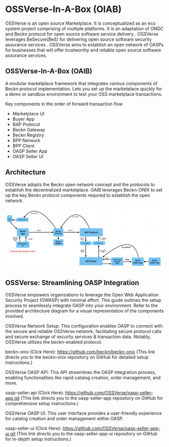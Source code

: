 # OSSVerse-In-A-Box (OIAB)

OSSVerse is an open source Marketplace. It is conceptualized as an eco system project comprising of multiple platforms. It is an adaptation of ONDC and Beckn protocol for open source software service delivery . OSSVerse leverages BeSecure(BeS) for delivering open source software security assurance services . OSSVerse aims to establish an open network of OASPs for businesses that will offer trustworthy and reliable open source software assurance services.

## OSSVerse-In-A-Box (OAIB)
A modular marketplace framework that integrates various components of Beckn protocol implementation. Lets you set up the marketplace quickly for a demo or sandbox environment to test your OSS marketplace transactions.

Key components in the order of forward transaction flow
* Marketplace UI
* Buyer App
* BAP Protocol
* Beckn Gateway
* Beckn Registry
* BPP Network
* BPP Client
* OASP Seller App
* OASP Seller UI

## Architecture
OSSVerse adopts the Beckn open network concept and the protocols to establish the decentralized marketplace. OAIB leverages Beckn-ONIX to set up the key Beckn protocol components required to establish the open network.

![OSSVerse-in-a-box Components](https://github.com/OSSVerse/OSSVerse-in-a-Box/blob/main/docs/images/component-diagram.png)


## OSSVerse: Streamlining OASP Integration

OSSVerse empowers organizations to leverage the Open Web Application Security Project (OWASP) with minimal effort. This guide outlines the setup process to seamlessly integrate OASP into your environment. Refer to the provided architecture diagram for a visual representation of the components involved.

OSSVerse Network Setup:
This configuration enables OASP to connect with the secure and reliable OSSVerse network, facilitating secure protocol calls and secure exchange of security services & transaction data. Notably, OSSVerse utilizes the beckn-enabled protocol.

beckn-onix (Click Here): https://github.com/beckn/beckn-onix (This link directs you to the beckn-onix repository on GitHub for detailed setup instructions.)

OSSVerse OASP API:
This API streamlines the OASP integration process, enabling functionalities like rapid catalog creation, order management, and more.

oasp-seller-api (Click Here): https://github.com/OSSVerse/oasp-seller-app.git (This link directs you to the oasp-seller-app repository on GitHub for comprehensive setup instructions.)

OSSVerse OASP UI:
This user interface provides a user-friendly experience for catalog creation and order management within OASP.

oasp-seller-ui (Click Here): https://github.com/OSSVerse/oasp-seller-app-ui.git (This link directs you to the oasp-seller-app-ui repository on GitHub for in-depth setup instructions.)

